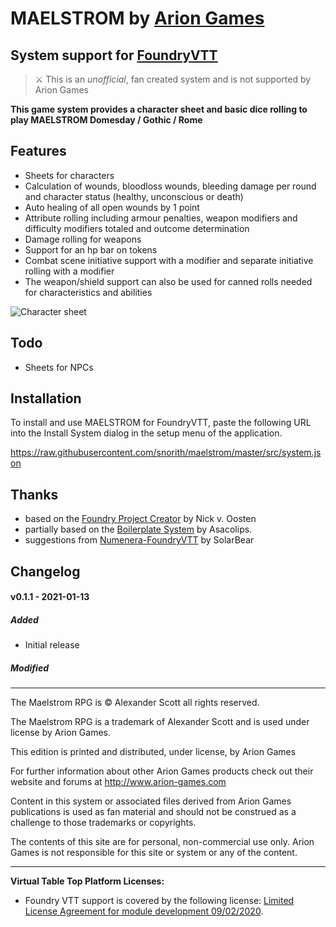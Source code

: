# MAELSTROM by [Arion Games](http://arion-games.com/)
## System support for [FoundryVTT](https://foundryvtt.com/)

> ⚔️ This is an _unofficial_, fan created system and is not supported by Arion Games

**This game system provides a character sheet and basic dice rolling to play MAELSTROM Domesday / Gothic / Rome** 

## Features

* Sheets for characters
* Calculation of wounds, bloodloss wounds, bleeding damage per round and character status (healthy, unconscious or death)
* Auto healing of all open wounds by 1 point
* Attribute rolling including armour penalties, weapon modifiers and difficulty modifiers totaled and outcome determination  
* Damage rolling for weapons  
* Support for an hp bar on tokens
* Combat scene initiative support with a modifier and separate initiative rolling with a modifier
* The weapon/shield support can also be used for canned rolls needed for characteristics and abilities

![Character sheet](https://user-images.githubusercontent.com/1318926/104818700-25f0aa80-57f7-11eb-91a1-80f706857850.png)

## Todo

* Sheets for NPCs

## Installation

To install and use MAELSTROM for FoundryVTT, paste the following URL into the Install System dialog in the setup menu of the application.

https://raw.githubusercontent.com/snorith/maelstrom/master/src/system.json

## Thanks

* based on the [Foundry Project Creator](https://gitlab.com/foundry-projects/foundry-pc/create-foundry-project) by Nick v. Oosten
* partially based on the [Boilerplate System](https://gitlab.com/asacolips-projects/foundry-mods/boilerplate) by Asacolips.
* suggestions from [Numenera-FoundryVTT](https://github.com/SolarBear/Numenera-FoundryVTT) by SolarBear

## Changelog

#### v0.1.1 - 2021-01-13
##### Added
* Initial release
##### Modified

---

The Maelstrom RPG is © Alexander Scott all rights reserved.

The Maelstrom RPG is a trademark of Alexander Scott and is used under license by Arion Games.

This edition is printed and distributed, under license, by Arion Games

For further information about other Arion Games products check out their website and forums at http://www.arion-games.com

Content in this system or associated files derived from Arion Games publications is used as fan material and should not be construed as a challenge to those trademarks or copyrights.

The contents of this site are for personal, non-commercial use only. Arion Games is not responsible for this site or system or any of the content.

---

**Virtual Table Top Platform Licenses:**

- Foundry VTT support is covered by the following license: [Limited License Agreement for module development 09/02/2020](https://foundryvtt.com/article/license/).
